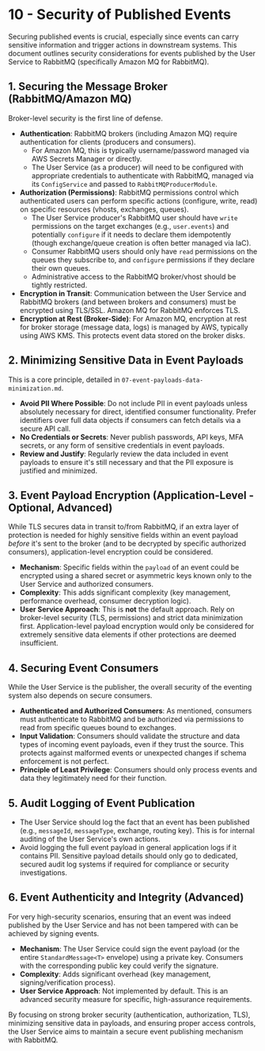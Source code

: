 # 10 - Security of Published Events

Securing published events is crucial, especially since events can carry sensitive information and trigger actions in downstream systems. This document outlines security considerations for events published by the User Service to RabbitMQ (specifically Amazon MQ for RabbitMQ).

## 1. Securing the Message Broker (RabbitMQ/Amazon MQ)

Broker-level security is the first line of defense.

*   **Authentication**: RabbitMQ brokers (including Amazon MQ) require authentication for clients (producers and consumers).
    *   For Amazon MQ, this is typically username/password managed via AWS Secrets Manager or directly.
    *   The User Service (as a producer) will need to be configured with appropriate credentials to authenticate with RabbitMQ, managed via its `ConfigService` and passed to `RabbitMQProducerModule`.
*   **Authorization (Permissions)**: RabbitMQ permissions control which authenticated users can perform specific actions (configure, write, read) on specific resources (vhosts, exchanges, queues).
    *   The User Service producer's RabbitMQ user should have `write` permissions on the target exchanges (e.g., `user.events`) and potentially `configure` if it needs to declare them idempotently (though exchange/queue creation is often better managed via IaC).
    *   Consumer RabbitMQ users should only have `read` permissions on the queues they subscribe to, and `configure` permissions if they declare their own queues.
    *   Administrative access to the RabbitMQ broker/vhost should be tightly restricted.
*   **Encryption in Transit**: Communication between the User Service and RabbitMQ brokers (and between brokers and consumers) must be encrypted using TLS/SSL. Amazon MQ for RabbitMQ enforces TLS.
*   **Encryption at Rest (Broker-Side)**: For Amazon MQ, encryption at rest for broker storage (message data, logs) is managed by AWS, typically using AWS KMS. This protects event data stored on the broker disks.

## 2. Minimizing Sensitive Data in Event Payloads

This is a core principle, detailed in `07-event-payloads-data-minimization.md`.

*   **Avoid PII Where Possible**: Do not include PII in event payloads unless absolutely necessary for direct, identified consumer functionality. Prefer identifiers over full data objects if consumers can fetch details via a secure API call.
*   **No Credentials or Secrets**: Never publish passwords, API keys, MFA secrets, or any form of sensitive credentials in event payloads.
*   **Review and Justify**: Regularly review the data included in event payloads to ensure it's still necessary and that the PII exposure is justified and minimized.

## 3. Event Payload Encryption (Application-Level - Optional, Advanced)

While TLS secures data in transit to/from RabbitMQ, if an extra layer of protection is needed for highly sensitive fields within an event payload *before* it's sent to the broker (and to be decrypted by specific authorized consumers), application-level encryption could be considered.

*   **Mechanism**: Specific fields within the `payload` of an event could be encrypted using a shared secret or asymmetric keys known only to the User Service and authorized consumers.
*   **Complexity**: This adds significant complexity (key management, performance overhead, consumer decryption logic).
*   **User Service Approach**: This is **not** the default approach. Rely on broker-level security (TLS, permissions) and strict data minimization first. Application-level payload encryption would only be considered for extremely sensitive data elements if other protections are deemed insufficient.

## 4. Securing Event Consumers

While the User Service is the publisher, the overall security of the eventing system also depends on secure consumers.

*   **Authenticated and Authorized Consumers**: As mentioned, consumers must authenticate to RabbitMQ and be authorized via permissions to read from specific queues bound to exchanges.
*   **Input Validation**: Consumers should validate the structure and data types of incoming event payloads, even if they trust the source. This protects against malformed events or unexpected changes if schema enforcement is not perfect.
*   **Principle of Least Privilege**: Consumers should only process events and data they legitimately need for their function.

## 5. Audit Logging of Event Publication

*   The User Service should log the fact that an event has been published (e.g., `messageId`, `messageType`, exchange, routing key). This is for internal auditing of the User Service's own actions.
*   Avoid logging the full event payload in general application logs if it contains PII. Sensitive payload details should only go to dedicated, secured audit log systems if required for compliance or security investigations.

## 6. Event Authenticity and Integrity (Advanced)

For very high-security scenarios, ensuring that an event was indeed published by the User Service and has not been tampered with can be achieved by signing events.

*   **Mechanism**: The User Service could sign the event payload (or the entire `StandardMessage<T>` envelope) using a private key. Consumers with the corresponding public key could verify the signature.
*   **Complexity**: Adds significant overhead (key management, signing/verification process).
*   **User Service Approach**: Not implemented by default. This is an advanced security measure for specific, high-assurance requirements.

By focusing on strong broker security (authentication, authorization, TLS), minimizing sensitive data in payloads, and ensuring proper access controls, the User Service aims to maintain a secure event publishing mechanism with RabbitMQ.

